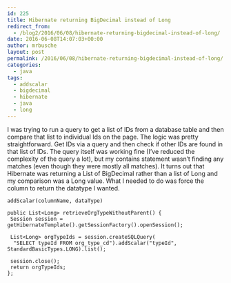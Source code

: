 ```yaml
---
id: 225
title: Hibernate returning BigDecimal instead of Long
redirect_from:
  - /blog2/2016/06/08/hibernate-returning-bigdecimal-instead-of-long/
date: 2016-06-08T14:07:03+00:00
author: mrbusche
layout: post
permalink: /2016/06/08/hibernate-returning-bigdecimal-instead-of-long/
categories:
  - java
tags:
  - addscalar
  - bigdecimal
  - hibernate
  - java
  - long
---
```


I was trying to run a query to get a list of IDs from a database table and then compare that list to individual Ids on the page. The logic was pretty straightforward. Get IDs via a query and then check if other IDs are found in that list of IDs. The query itself was working fine (I&#8217;ve reduced the complexity of the query a lot), but my contains statement wasn&#8217;t finding any matches (even though they were mostly all matches). It turns out that Hibernate was returning a List of BigDecimal rather than a list of Long and my comparison was a Long value. What I needed to do was force the column to return the datatype I wanted.

    addScalar(columnName, dataType)

    public List<Long> retrieveOrgTypeWithoutParent() {
     Session session = getHibernateTemplate().getSessionFactory().openSession();

     List<Long> orgTypeIds = session.createSQLQuery(
      "SELECT typeId FROM org_type_cd").addScalar("typeId", StandardBasicTypes.LONG).list();

     session.close();
     return orgTypeIds;
    };
